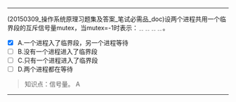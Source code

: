 ---
(20150309_操作系统原理习题集及答案_笔试必需品_doc)设两个进程共用一个临界段的互斥信号量mutex，当mutex=-1时表示：﹎﹎﹎﹎。
- [x] A.一个进程入了临界段，另一个进程等待 
- [ ] B.没有一个进程进入了临界段 
- [ ] C.只有一个进程进入了临界段 
- [ ] D.两个进程都在等待

> 知识点：信号量。
> A

---